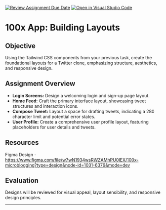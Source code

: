 [![Review Assignment Due Date](https://classroom.github.com/assets/deadline-readme-button-24ddc0f5d75046c5622901739e7c5dd533143b0c8e959d652212380cedb1ea36.svg)](https://classroom.github.com/a/Wzo1QZ03)
[![Open in Visual Studio Code](https://classroom.github.com/assets/open-in-vscode-718a45dd9cf7e7f842a935f5ebbe5719a5e09af4491e668f4dbf3b35d5cca122.svg)](https://classroom.github.com/online_ide?assignment_repo_id=12119786&assignment_repo_type=AssignmentRepo)
# 100x App: Building Layouts

## Objective

Using the Tailwind CSS components from your previous task, create the foundational layouts for a Twitter clone, emphasizing structure, aesthetics, and responsive design.

## Assignment Overview

- **Login Screens:** Design a welcoming login and sign-up page layout.
- **Home Feed:** Craft the primary interface layout, showcasing tweet structures and interaction icons.
- **Compose Tweet:** Layout a space for drafting tweets, indicating a 280 character limit and potential error states.
- **User Profile:** Create a comprehensive user profile layout, featuring placeholders for user details and tweets.

## Resources

Figma Design - https://www.figma.com/file/w7wN1934wsRWZAMhPU0IEX/100x-microblogging?type=design&node-id=1031-6376&mode=dev

## Evaluation

Designs will be reviewed for visual appeal, layout sensibility, and responsive design principles.

---
